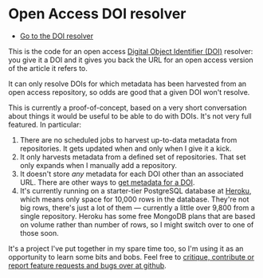 # Open Access DOI resolver

-   [Go to the DOI resolver][resolver]

This is the code for an open access [Digital Object Identifier (DOI)][DOI] resolver: you give it a DOI and it gives you back the URL for an open access version of the article it refers to.

It can only resolve DOIs for which metadata has been harvested from an open access repository, so odds are good that a given DOI won't resolve.

This is currently a proof-of-concept, based on a very short conversation about things it would be useful to be able to do with DOIs. It's not very full featured. In particular:

1.  There are no scheduled jobs to harvest up-to-data metadata from repositories. It gets updated when and only when I give it a kick.
2.  It only harvests metadata from a defined set of repositories. That set only expands when I manually add a repository.
3.  It doesn't store *any* metadata for each DOI other than an associated URL. There are other ways to [get metadata for a DOI][cn].
3.  It's currently running on a starter-tier PostgreSQL database at [Heroku](http://heroku.com), which means only space for 10,000 rows in the database. They're not big rows, there's just a lot of them — currently a little over 9,800 from a single repository. Heroku has some free MongoDB plans that are based on volume rather than number of rows, so I might switch over to one of those soon.

It's a project I've put together in my spare time too, so I'm using it as an opportunity to learn some bits and bobs. Feel free to [critique, contribute or report feature requests and bugs over at github][code].

[resolver]: http://doi2oa.erambler.co.uk/
[DOI]: http://en.wikipedia.org/wiki/Digital_object_identifier
[code]: http://github.com/jezcope/doi2oa
[cn]: http://crosscite.org/cn/
